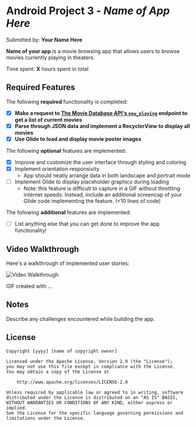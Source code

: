 # Android Project 3 - *Name of App Here*

Submitted by: **Your Name Here**

**Name of your app** is a movie browsing app that allows users to browse movies currently playing in theaters.

Time spent: **X** hours spent in total

## Required Features

The following **required** functionality is completed:

- [X] **Make a request to [The Movie Database API's `now_playing`](https://developers.themoviedb.org/3/movies/get-now-playing) endpoint to get a list of current movies**
- [X] **Parse through JSON data and implement a RecyclerView to display all movies**
- [X] **Use Glide to load and display movie poster images**

The following **optional** features are implemented:

- [X] Improve and customize the user interface through styling and coloring
- [X] Implement orientation responsivity
    - App should neatly arrange data in both landscape and portrait mode
- [ ] Implement Glide to display placeholder graphics during loading
    - Note: this feature is difficult to capture in a GIF without throttling internet speeds.  Instead, include an additional screencap of your Glide code implementing the feature.  (<10 lines of code)

The following **additional** features are implemented:

- [ ] List anything else that you can get done to improve the app functionality!

## Video Walkthrough

Here's a walkthrough of implemented user stories:

<img src='http://i.imgur.com/link/to/your/gif/file.gif' title='Video Walkthrough' width='' alt='Video Walkthrough' />

<!-- Replace this with whatever GIF tool you used! -->
GIF created with ...
<!-- Recommended tools:
[Kap](https://getkap.co/) for macOS
[ScreenToGif](https://www.screentogif.com/) for Windows
[peek](https://github.com/phw/peek) for Linux. -->

## Notes

Describe any challenges encountered while building the app.

## License

    Copyright [yyyy] [name of copyright owner]

    Licensed under the Apache License, Version 2.0 (the "License");
    you may not use this file except in compliance with the License.
    You may obtain a copy of the License at

        http://www.apache.org/licenses/LICENSE-2.0

    Unless required by applicable law or agreed to in writing, software
    distributed under the License is distributed on an "AS IS" BASIS,
    WITHOUT WARRANTIES OR CONDITIONS OF ANY KIND, either express or implied.
    See the License for the specific language governing permissions and
    limitations under the License.

